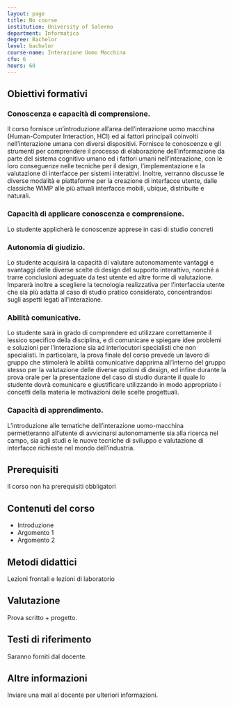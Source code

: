 ```yaml
---
layout: page
title: No course
institution: University of Salerno
department: Informatica
degree: Bachelor
level: bachelor
course-name: Interazione Uomo Macchina
cfu: 6
hours: 60
---
```

<!---  Nella parte di intestazione mettiamo le informazioni su cui vogliamo poi calcolare qualche statistica --->
<!---  Nella parte di contenuto mettiamo invece le informazioni descrittive  --->

## Obiettivi formativi

### Conoscenza e capacità di comprensione.

Il corso fornisce un’introduzione all’area dell’interazione uomo macchina (Human-Computer Interaction, HCI) ed ai fattori principali coinvolti nell’interazione umana con diversi dispositivi. Fornisce le conoscenze e gli strumenti per comprendere il processo di elaborazione dell’informazione da parte del sistema cognitivo umano ed i fattori umani nell’interazione, con le loro conseguenze nelle tecniche per il design, l’implementazione e la valutazione di interfacce per sistemi interattivi. Inoltre, verranno discusse le diverse modalità e piattaforme per la creazione di interfacce utente, dalle classiche WIMP alle più attuali interfacce mobili, ubique, distribuite e naturali.

### Capacità di applicare conoscenza e comprensione.

Lo studente applicherà le conoscenze apprese in casi di studio concreti
### Autonomia di giudizio.

Lo studente acquisirà la capacità di valutare autonomamente vantaggi e svantaggi delle diverse scelte di design del supporto interattivo, nonché a trarre conclusioni adeguate da test utente ed altre forme di valutazione. Imparerà inoltre a scegliere la tecnologia realizzativa per l’interfaccia utente che sia più adatta al caso di studio pratico considerato, concentrandosi sugli aspetti legati all’interazione.

### Abilità comunicative.

Lo studente sarà in grado di comprendere ed utilizzare correttamente il lessico specifico della disciplina, e di comunicare e spiegare idee problemi e soluzioni per l’interazione sia ad interlocutori specialisti che non specialisti. In particolare, la prova finale del corso prevede un lavoro di gruppo che stimolerà le abilità comunicative dapprima all’interno del gruppo stesso per la valutazione delle diverse opzioni di design, ed infine durante la prova orale per la presentazione del caso di studio durante il quale lo studente dovrà comunicare e giustificare utilizzando in modo appropriato i concetti della materia le motivazioni delle scelte progettuali.

### Capacità di apprendimento.

L’introduzione alle tematiche dell’interazione uomo-macchina permetteranno all’utente di avvicinarsi autonomamente sia alla ricerca nel campo, sia agli studi e le nuove tecniche di sviluppo e valutazione di interfacce richieste nel mondo dell’industria.

## Prerequisiti

Il corso non ha prerequisiti obbligatori

## Contenuti del corso
* Introduzione
* Argomento 1
* Argomento 2


## Metodi didattici
Lezioni frontali e lezioni di laboratorio

## Valutazione

Prova scritto + progetto.

## Testi di riferimento
Saranno forniti dal docente.

## Altre informazioni
Inviare una mail al docente per ulteriori informazioni.
